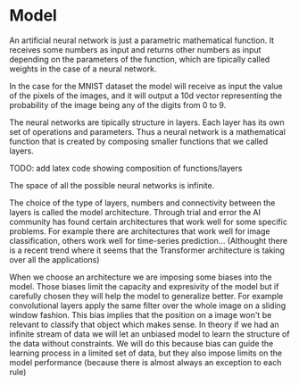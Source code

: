 # Model

An artificial neural network is just a parametric mathematical function. It receives some numbers as input and returns other numbers as input depending on the parameters of the function, which are tipically called weights in the case of a neural network. 

In the case for the MNIST dataset the model will receive as input the value of the pixels of the images, and it will output a 10d vector representing the probability of the image being any of the digits from 0 to 9.

The neural networks are tipically structure in layers. Each layer has its own set of operations and parameters. Thus a neural network is a mathematical function that is created by composing smaller functions that we called layers. 

TODO: add latex code showing composition of functions/layers

The space of all the possible neural networks is infinite. 

The choice of the type of layers, numbers and connectivity between the layers is called the model architecture. 
Through trial and error the AI community has found certain architectures that work well for some specific problems. For example there are architectures that work well for image classification, others work well for time-series prediction... (Althought there is a recent trend where it seems that the Transformer architecture is taking over all the applications)

When we choose an architecture we are imposing some biases into the model. Those biases limit the capacity and expresivity of the model but if carefully chosen they will help the model to generalize better. For example convolutional layers apply the same filter over the whole image on a sliding window fashion. This bias implies that the position on a image won't be relevant to classify that object which makes sense. 
In theory if we had an infinite stream of data we will let an unbiased model to learn the structure of the data without constraints. We will do this because bias can guide the learning process in a limited set of data, but they also impose limits on the model performance (because there is almost always an exception to each rule)
